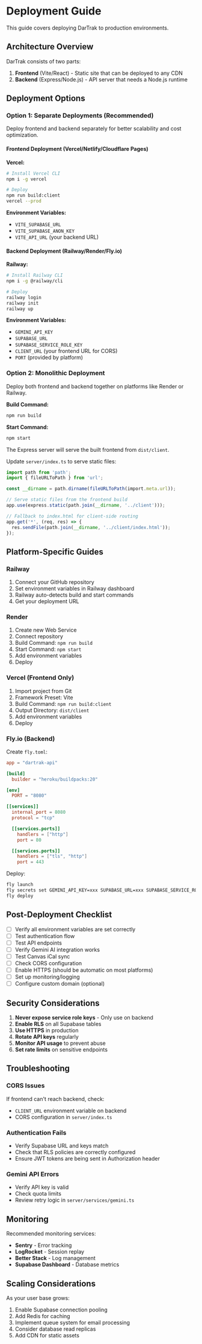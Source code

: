 # Deployment Guide

This guide covers deploying DarTrak to production environments.

## Architecture Overview

DarTrak consists of two parts:
1. **Frontend** (Vite/React) - Static site that can be deployed to any CDN
2. **Backend** (Express/Node.js) - API server that needs a Node.js runtime

## Deployment Options

### Option 1: Separate Deployments (Recommended)

Deploy frontend and backend separately for better scalability and cost optimization.

#### Frontend Deployment (Vercel/Netlify/Cloudflare Pages)

**Vercel:**
```bash
# Install Vercel CLI
npm i -g vercel

# Deploy
npm run build:client
vercel --prod
```

**Environment Variables:**
- `VITE_SUPABASE_URL`
- `VITE_SUPABASE_ANON_KEY`
- `VITE_API_URL` (your backend URL)

#### Backend Deployment (Railway/Render/Fly.io)

**Railway:**
```bash
# Install Railway CLI
npm i -g @railway/cli

# Deploy
railway login
railway init
railway up
```

**Environment Variables:**
- `GEMINI_API_KEY`
- `SUPABASE_URL`
- `SUPABASE_SERVICE_ROLE_KEY`
- `CLIENT_URL` (your frontend URL for CORS)
- `PORT` (provided by platform)

### Option 2: Monolithic Deployment

Deploy both frontend and backend together on platforms like Render or Railway.

**Build Command:**
```bash
npm run build
```

**Start Command:**
```bash
npm start
```

The Express server will serve the built frontend from `dist/client`.

Update `server/index.ts` to serve static files:
```typescript
import path from 'path';
import { fileURLToPath } from 'url';

const __dirname = path.dirname(fileURLToPath(import.meta.url));

// Serve static files from the frontend build
app.use(express.static(path.join(__dirname, '../client')));

// Fallback to index.html for client-side routing
app.get('*', (req, res) => {
  res.sendFile(path.join(__dirname, '../client/index.html'));
});
```

## Platform-Specific Guides

### Railway

1. Connect your GitHub repository
2. Set environment variables in Railway dashboard
3. Railway auto-detects build and start commands
4. Get your deployment URL

### Render

1. Create new Web Service
2. Connect repository
3. Build Command: `npm run build`
4. Start Command: `npm start`
5. Add environment variables
6. Deploy

### Vercel (Frontend Only)

1. Import project from Git
2. Framework Preset: Vite
3. Build Command: `npm run build:client`
4. Output Directory: `dist/client`
5. Add environment variables
6. Deploy

### Fly.io (Backend)

Create `fly.toml`:
```toml
app = "dartrak-api"

[build]
  builder = "heroku/buildpacks:20"

[env]
  PORT = "8080"

[[services]]
  internal_port = 8080
  protocol = "tcp"

  [[services.ports]]
    handlers = ["http"]
    port = 80

  [[services.ports]]
    handlers = ["tls", "http"]
    port = 443
```

Deploy:
```bash
fly launch
fly secrets set GEMINI_API_KEY=xxx SUPABASE_URL=xxx SUPABASE_SERVICE_ROLE_KEY=xxx
fly deploy
```

## Post-Deployment Checklist

- [ ] Verify all environment variables are set correctly
- [ ] Test authentication flow
- [ ] Test API endpoints
- [ ] Verify Gemini AI integration works
- [ ] Test Canvas iCal sync
- [ ] Check CORS configuration
- [ ] Enable HTTPS (should be automatic on most platforms)
- [ ] Set up monitoring/logging
- [ ] Configure custom domain (optional)

## Security Considerations

1. **Never expose service role keys** - Only use on backend
2. **Enable RLS** on all Supabase tables
3. **Use HTTPS** in production
4. **Rotate API keys** regularly
5. **Monitor API usage** to prevent abuse
6. **Set rate limits** on sensitive endpoints

## Troubleshooting

### CORS Issues
If frontend can't reach backend, check:
- `CLIENT_URL` environment variable on backend
- CORS configuration in `server/index.ts`

### Authentication Fails
- Verify Supabase URL and keys match
- Check that RLS policies are correctly configured
- Ensure JWT tokens are being sent in Authorization header

### Gemini API Errors
- Verify API key is valid
- Check quota limits
- Review retry logic in `server/services/gemini.ts`

## Monitoring

Recommended monitoring services:
- **Sentry** - Error tracking
- **LogRocket** - Session replay
- **Better Stack** - Log management
- **Supabase Dashboard** - Database metrics

## Scaling Considerations

As your user base grows:
1. Enable Supabase connection pooling
2. Add Redis for caching
3. Implement queue system for email processing
4. Consider database read replicas
5. Add CDN for static assets
